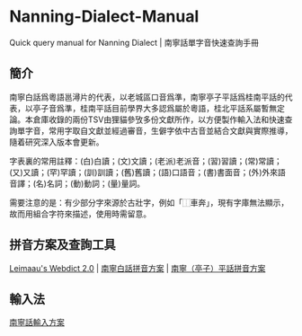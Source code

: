 # Nanning-Dialect-Manual

Quick query manual for Nanning Dialect | 南寧話單字音快速查詢手冊

## 簡介

南寧白話爲粵語邕潯片的代表，以老城區口音爲準，南寧亭子平話爲桂南平話的代表，以亭子音爲準，桂南平話目前學界大多認爲屬於粵語，桂北平話系屬暫無定論。本倉庫收錄的兩份TSV由狸貓參攷多份文獻所作，以方便製作輸入法和快速查詢單字音，常用字取自文獻並經過審音，生僻字依中古音並結合文獻與實際推導，隨着研究深入版本會更新。

字表裏的常用註釋：(白)白讀；(文)文讀；(老派)老派音；(習)習讀；(常)常讀；(又)又讀；(罕)罕讀；(訓)訓讀；(舊)舊讀；(語)口語音；(書)書面音；(外)外來語音譯；(名)名詞；(動)動詞；(量)量詞。

需要注意的是：有少部分字來源於古壯字，例如「⿰車奔」，現有字庫無法顯示，故而用組合字符來描述，使用時需留意。

## 拼音方案及查詢工具

[Leimaau's Webdict 2.0](https://leimaau.github.io/leimaau-webdict2/) | [南寧白話拼音方案](https://leimaau.github.io/book/PHONETICIZE.html) | [南寧（亭子）平話拼音方案](https://leimaau.github.io/book/PHONETICIZE_bingwaa.html)

## 輸入法

[南寧話輸入方案](https://github.com/leimaau/naamning_jyutping)
